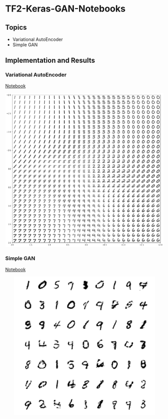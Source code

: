# TF2-Keras-GAN-Notebooks

## Topics

- Variational AutoEncoder
- Simple GAN

## Implementation and Results

### Variational AutoEncoder

[Notebook](vae/Variational-Autoencoder.ipynb)

<p align="center">
    <img src="assets/vae.png" width="640"\>
</p>

### Simple GAN

[Notebook](gan/Generative-Adversarial-Network.ipynb)

<p align="center">
    <img src="assets/gan.png" width="450"\>
</p>
